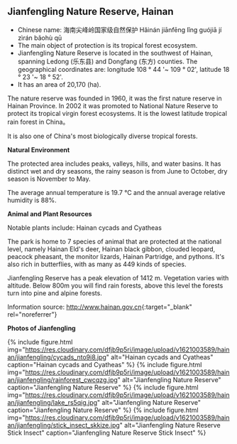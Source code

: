 
## Jianfengling Nature Reserve, Hainan

- Chinese name: 海南尖峰岭国家级自然保护 Hǎinán jiānfēng lǐng guójiā jí zìrán bǎohù qū
- The main object of protection is its tropical forest ecosystem.
- Jianfengling Nature Reserve is located in the southwest of Hainan, spanning Ledong (乐东县) and Dongfang (东方) counties. The geographical coordinates are: longitude 108 ° 44 '~ 109 ° 02', latitude 18 ° 23 '~ 18 ° 52'.
- It has an area of 20,170 (ha).

The nature reserve was founded in 1960, it was the first nature reserve in Hainan Province. In 2002 it was promoted to National Nature Reserve to protect its tropical virgin forest ecosystems. It is the lowest latitude tropical rain forest in China。

It is also one of China's most biologically diverse tropical forests.

**Natural Environment**

The protected area includes peaks, valleys, hills, and water basins. It has distinct wet and dry seasons, the rainy season is from June to October, dry season is November to May.

The average annual temperature is 19.7 ℃ and the annual average relative humidity is 88%.

**Animal and Plant Resources**

Notable plants include: Hainan cycads and Cyatheas

The park is home to 7 species of animal that are protected at the national level, namely Hainan Eld's deer, Hainan black gibbon, clouded leopard, peacock pheasant, the monitor lizards, Hainan Partridge, and pythons. It's also rich in butterflies, with as many as 449 kinds of species.

Jianfengling Reserve has a peak elevation of 1412 m. Vegetation varies with altitude. Below 800m you will find rain forests, above this level the forests turn into pine and alpine forests.

Information source: <http://www.hainan.gov.cn>{:target="_blank" rel="noreferrer"}

**Photos of Jianfengling**

{% include figure.html img="https://res.cloudinary.com/dfjb9p5ri/image/upload/v1621003589/hainan/jianfengling/cycads_nto9i8.jpg"
alt="Hainan cycads and Cyatheas" caption="Hainan cycads and Cyatheas" %}
{% include figure.html img="https://res.cloudinary.com/dfjb9p5ri/image/upload/v1621003589/hainan/jianfengling/rainforest_cwcqzg.jpg"
alt="Jianfengling Nature Reserve" caption="Jianfengling Nature Reserve" %}
{% include figure.html img="https://res.cloudinary.com/dfjb9p5ri/image/upload/v1621003589/hainan/jianfengling/lake_rs5qig.jpg"
alt="Jianfengling Nature Reserve" caption="Jianfengling Nature Reserve" %}
{% include figure.html img="https://res.cloudinary.com/dfjb9p5ri/image/upload/v1621003589/hainan/jianfengling/stick_insect_skkize.jpg"
alt="Jianfengling Nature Reserve Stick Insect" caption="Jianfengling Nature Reserve Stick Insect" %}